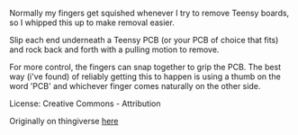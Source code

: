 Normally my fingers get squished whenever I try to remove Teensy boards, so I whipped this up to make removal easier.

Slip each end underneath a Teensy PCB (or your PCB of choice that fits) and rock back and forth with a pulling motion to remove.

For more control, the fingers can snap together to grip the PCB. The best way (i've found) of reliably getting this to happen is using a thumb on the word 'PCB' and whichever finger comes naturally on the other side.

License: Creative Commons - Attribution 

Originally on thingiverse [here](http://www.thingiverse.com/thing:1098330)
